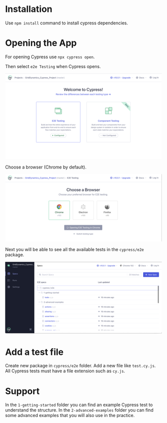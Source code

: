 # Installation

Use `npm install` command to install cypress dependencies.

# Opening the App

For opening Cypress use `npx cypress open`. 

Then select `e2e Testing` when Cypress opens.

![Image alt](https://github.com/KiriOny12/cypress-project/raw/master/cypress/images/Welcome_to_Cypress.png)


Choose a browser (Chrome by default).

![Image alt](https://github.com/KiriOny12/cypress-project/raw/master/cypress/images/Choose_browser.png)


Next you will be able to see all the available tests in the `cypress/e2e` package.

![Image alt](https://github.com/KiriOny12/cypress-project/raw/master/cypress/images/Cypress_board.png)


# Add a test file

Create new package in `cypress/e2e` folder. 
Add a new file like `test.cy.js`.  
All Cypress tests must have a file extension such as `cy.js`.

# Support 

In the `1-getting-started` folder you can find an example Cypress test to understand the structure.
In the `2-advanced-examples` folder you can find some advanced examples that you will also use in the practice.

